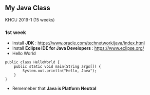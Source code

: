 ## My Java Class
KHCU 2019-1 (15 weeks)


### 1st week
- Install **JDK** : https://www.oracle.com/technetwork/java/index.html
- Install **Eclipse IDE for Java Developers** : https://www.eclipse.org/
- Hello World

<pre><code>public class HelloWorld {
	public static void main(String args[]) {
		System.out.println("Hello, Java");
	}
}</code></pre>

- Rememeber that **Java is Platform Neutral**
